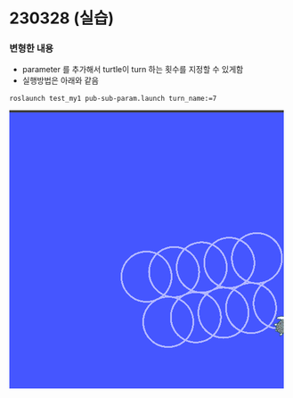 # 230328 (실습)

### 변형한 내용 
- parameter 를 추가해서 turtle이 turn 하는 횟수를 지정할 수 있게함
- 실행방법은 아래와 같음
```shell
roslaunch test_my1 pub-sub-param.launch turn_name:=7

```
![test](./test_my1/src/turtlesim.png)

